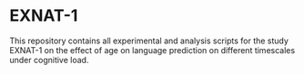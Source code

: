 # EXNAT-1
This repository contains all experimental and analysis scripts for the study EXNAT-1 on the effect of age on language prediction on different timescales under cognitive load. 
